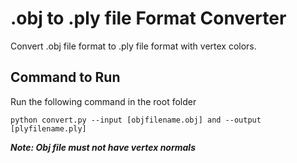 # .obj to .ply file Format Converter 
Convert .obj file format to .ply file format with vertex colors.

## Command to Run
Run the following command in the root folder 
```
python convert.py --input [objfilename.obj] and --output [plyfilename.ply]
```
**_Note: Obj file must not have vertex normals_**
